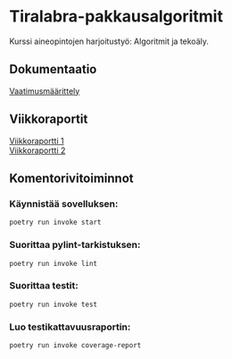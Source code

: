 # Tiralabra-pakkausalgoritmit

Kurssi aineopintojen harjoitustyö: Algoritmit ja tekoäly.

## Dokumentaatio
[Vaatimusmäärittely](https://github.com/xelmas/Tiralabra-pakkausalgoritmit/blob/main/documentation/specification.md) 

## Viikkoraportit
[Viikkoraportti 1](https://github.com/xelmas/Tiralabra-pakkausalgoritmit/blob/main/documentation/weeklyreports/weeklyreport1.md) \
[Viikkoraportti 2](https://github.com/xelmas/Tiralabra-pakkausalgoritmit/blob/main/documentation/weeklyreports/weeklyreport2.md) 


## Komentorivitoiminnot

### Käynnistää sovelluksen:
```
poetry run invoke start
```

### Suorittaa pylint-tarkistuksen:
```
poetry run invoke lint
```

### Suorittaa testit:
```
poetry run invoke test
```

### Luo testikattavuusraportin:
```
poetry run invoke coverage-report
```